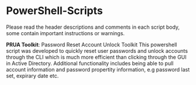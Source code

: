 # PowerShell-Scripts


Please read the header descriptions and comments in each script body, some contain important instructions or warnings.

<b>PRUA Toolkit</b>: Password Reset Account Unlock Toolkit
This powershell script was developed to quickly reset user passwords and unlock accounts through the CLI which is much more efficient than clicking through the GUI in Active Directory.
Additional functionality includes being able to pull account information and password propertity information, e.g password last set, expirary date etc. 

